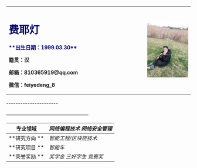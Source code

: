 <table border="0">
  <tr>
    <td width="75%">
      <h1><font color="#000066">费耶灯</font><br /></h1>
      <p><b><font color="#000066">**出生日期：1999.03.30**</font><br /></b></p>
      <p><b>籍贯：汉</b></p>
      <p><b>邮箱：810365919@qq.com</b></p>
      <p><b>微信：feiyedeng_8</b></p>
    </td>
    <td width="25%">
      <img src="/FYD.jpg" width="110%">      
    </td>
  </tr>
</table>
----------------------


————————————————

|  **专业领域** | _网络编程技术 网络安全管理_  
| ------------- |------------------          
| **研究方向 **  | _智能工程/区块链技术_
| **研究项目 **  | _智能车_
| **荣誉奖励 **   | _奖学金 三好学生 竞赛奖_








